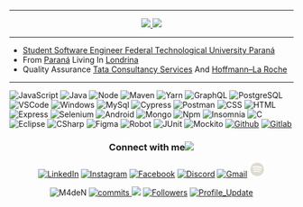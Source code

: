 ***
<div align="center">
  <a href="https://github.com/M4deN">
  <img height="175em" src="https://github-readme-stats.vercel.app/api?username=M4deN&show_icons=true&theme=dark&include_all_commits=true&count_private=true"/>
  <img height="175em" src="https://github-readme-stats.vercel.app/api/top-langs/?username=M4deN&layout=compact&langs_count=8&theme=dark"/>
</div>

*** 
* Student Software Engineer [Federal Technological University Paraná](http://www.utfpr.edu.br/)
* From [Paraná](https://pt.wikipedia.org/wiki/Paran%C3%A1) Living In [Londrina ](https://pt.wikipedia.org/wiki/Londrina)
*  Quality Assurance [Tata Consultancy Services](https://www.tcs.com/) And [Hoffmann–La Roche](https://www.roche.com.br/) 

 ***
![JavaScript](https://img.shields.io/badge/-JavaScript-333333?style=flat&logo=javascript)
![Java](https://img.shields.io/badge/Java-333333?style=flat-square&logo=oracle&logoColor=E42C2E)
![Node](https://img.shields.io/badge/Node-333333?style=flat-square&logo=node.js)
![Maven](https://img.shields.io/badge/Maven-333333?style=flat-square&logo=apache-maven&logoColor=C71A36)
![Yarn](https://img.shields.io/badge/Yarn-333333?style=flat-square&logo=yarn)
![GraphQL](https://img.shields.io/badge/GraphQL-333333?style=flat-square&logo=graphql&logoColor=D90092)
![PostgreSQL](https://img.shields.io/badge/PostgreSQL-333333?style=flat-square&logo=postgresql)
![VSCode](https://img.shields.io/badge/VSCode-333333?style=flat-square&logo=visual-studio-code&logoColor=2D9EE9)
![Windows](https://img.shields.io/badge/Windows-333333?style=flat-square&logo=windows&logoColor=0174CF)
![MySql](https://img.shields.io/badge/MySQL-333333?style=flat-square&logo=mysql)
![Cypress](https://img.shields.io/badge/Cypress-333333?style=flat-square&logo=cypress)
![Postman](https://img.shields.io/badge/Postman-333333?style=flat-square&logo=postman)
![CSS](https://img.shields.io/badge/CSS-333333?style=flat-square&logo=css3)
![HTML](https://img.shields.io/badge/HTML-333333?style=flat-square&logo=html5)
![Express](https://img.shields.io/badge/Express-333333?style=flat-square&logo=express)
![Selenium](https://img.shields.io/badge/Selenium-333333?style=flat-square&logo=selenium)
![Android](https://img.shields.io/badge/Android-333333?style=flat-square&logo=androidstudio)
![Mongo](https://img.shields.io/badge/MongoDB-333333?style=flat-square&logo=mongodb)
![Npm](https://img.shields.io/badge/Npm-333333?style=flat-square&logo=npm)
![Insomnia](https://img.shields.io/badge/Insomnia-333333?style=flat-square&logo=insomnia)
![C](https://img.shields.io/badge/C-333333?style=flat-square&logo=c)
![Eclipse](https://img.shields.io/badge/Eclipse-333333?style=flat-square&logo=eclipse)
![CSharp](https://img.shields.io/badge/CSharp-333333?style=flat-square&logo=csharp)
![Figma](https://img.shields.io/badge/-Figma-333333?style=flat&logo=figma)
![Robot](https://img.shields.io/badge/Robot-333333?style=flat-square&logo=robot)
![JUnit](https://img.shields.io/badge/JUnit-333333?style=flat-square&logo=junit5)
![Mockito](https://img.shields.io/badge/Mockito-333333?style=flat-square&logo=mockito)
[![Github](https://img.shields.io/badge/Github-333333?style=flat-square&logo=github)](https://github.com/M4deN)
[![Gitlab](https://img.shields.io/badge/Gitlab-333333?style=flat-square&logo=gitlab)](https://gitlab.com/M4deN)</div>
<div align="center">
<h3> Connect with me<a href="https://gifyu.com/image/Zy2f"><img src="https://github.com/milaan9/milaan9/blob/main/Handshake.gif" width="60"></a>
</h3> 
<p align="center">
    <a href="https://www.linkedin.com/in/aleciomedeiros" target="_blank"><img alt="LinkedIn" width="25px" src="https://github.com/TheDudeThatCode/TheDudeThatCode/blob/master/Assets/Linkedin.svg"></a>
    <a href="https://www.instagram.com/madenx" target="_blank"><img alt="Instagram" width="25px" src="https://github.com/TheDudeThatCode/TheDudeThatCode/blob/master/Assets/Instagram.svg"></a>
    <a href="https://www.facebook.com/alex.leandro.0007/" target="_blank"><img alt="Facebook" width="25px" src="https://upload.wikimedia.org/wikipedia/commons/5/51/Facebook_f_logo_%282019%29.svg"></a>
    <a href="https://discord.com/channels/@me/1122127208585105510" target="_blank"><img alt="Discord" width="28px" src="https://github.com/SapphireDevs/discord-icons/blob/main/Discord%20Branding/Clyde/icon_clyde_blurple_RGB.png?raw=true"></a> 
    <a href="mailto:alexdesaran@outlook.com" target="_blank"><img alt="Gmail" width="25px" src="https://github.com/TheDudeThatCode/TheDudeThatCode/blob/master/Assets/Gmail.svg"></a> 
    <a href="https://open.spotify.com/user/12184345488" target="_blank"><img alt="Spotify" width="27px" src="https://github.com/darksonic37/fix-spotify-icon/blob/master/src/images/spotify-linux-512.png?raw=true"></a>   
</p>  
 <p align="center"> 
    <img src="https://komarev.com/ghpvc/?username=M4deN" alt="M4deN"/>       
    <!--<a href="https://github.com/AlexDeSaran?tab=repositories" target="_blank"><img src="https://badges.pufler.dev/repos/AlexDeSaran" alt="Repos"/></a>--> 
    <!--<img src="https://badges.pufler.dev/years/AlexDeSaran" alt="Active_Years"/>-->  
    <a href="https://github.com/M4deN/M4deN" target="_blank"><img src="https://badges.pufler.dev/commits/monthly/M4deN" alt="commits"/>
    <a href="https://github.com/M4deN/M4deN" alt="Activity"><img src="https://img.shields.io/github/commit-activity/m/M4deN/M4deN"/></a>
    <a href="https://github.com/M4deN?tab=followers"><img alt="Followers" src="https://img.shields.io/github/followers/M4deN?color=4C1&logo=github"></a>
    <a href="https://github.com/M4deN/M4deN" target="_blank"><img alt="Profile_Update" src="https://img.shields.io/github/last-commit/M4deN/M4deN?label=Profile%20update&style=fflat-square"></a>
    <!--<a href="https://github.com/AlexDeSaran" target="_blank"><img alt="AlexDeSaran" src="https://badges.pufler.dev/visits/AlexDeSaran/AlexDeSaran?logo=GitHub&label=visits&color=success&logoColor=white&style=flat-square"/></a>-->   
</p>
